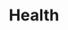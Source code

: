 ---
layout: layouts/taxonomy.njk
title: Health
description: Posts from category Health
pagination:
  data: readyPosts.category.health
  size: 10
permalink: "category/health{% if pagination.pageNumber > 0 %}/{{ pagination.pageNumber | plus: 1 }}{% endif %}/"
taxonomy: Category
---